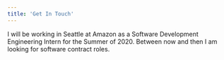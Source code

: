 ```yaml
---
title: 'Get In Touch'
---
```


I will be working in Seattle at Amazon as a Software Development Engineering Intern for the Summer of 2020. Between now and then I am looking for software contract roles.